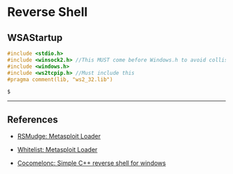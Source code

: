 # Reverse Shell

## WSAStartup

```c
#include <stdio.h>
#include <winsock2.h> //This MUST come before Windows.h to avoid collision with Winsock.h
#include <windows.h>
#include <ws2tcpip.h> //Must include this
#pragma comment(lib, "ws2_32.lib")
```

```
$
```

---
## References

- [RSMudge: Metasploit Loader](https://github.com/rsmudge/metasploit-loader/)

- [Whitelist: Metasploit Loader](https://www.whitelist1.com/2018/02/metasploit-loader-iii-loader64exe-x6464_27.html)

- [Cocomelonc: Simple C++ reverse shell for windows](https://cocomelonc.github.io/tutorial/2021/09/15/simple-rev-c-1.html)